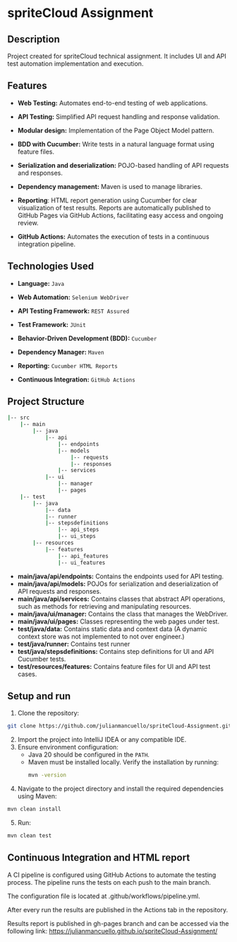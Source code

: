 # spriteCloud Assignment

## Description

Project created for spriteCloud technical assignment. It includes UI and API test automation implementation and execution.

## Features

- **Web Testing:** Automates end-to-end testing of web applications.

- **API Testing:** Simplified API request handling and response validation.

- **Modular design:** Implementation of the Page Object Model pattern.

- **BDD with Cucumber:** Write tests in a natural language format using feature files.

- **Serialization and deserialization:** POJO-based handling of API requests and responses.

- **Dependency management:** Maven is used to manage libraries.

- **Reporting**: HTML report generation using Cucumber for clear visualization of test results. Reports are automatically published to GitHub Pages via GitHub Actions, facilitating easy access and ongoing review.

- **GitHub Actions:** Automates the execution of tests in a continuous integration pipeline.


## Technologies Used

- **Language:** `Java`

- **Web Automation:** `Selenium WebDriver`

- **API Testing Framework:** `REST Assured`

- **Test Framework:** `JUnit`

- **Behavior-Driven Development (BDD):** `Cucumber`

- **Dependency Manager:** `Maven`

- **Reporting:** `Cucumber HTML Reports`

- **Continuous Integration:** `GitHub Actions`

## Project Structure

```bash
|-- src
    |-- main
        |-- java
            |-- api
                |-- endpoints
                |-- models
                    |-- requests
                    |-- responses
                |-- services
            |-- ui
                |-- manager
                |-- pages
    |-- test
        |-- java
            |-- data
            |-- runner
            |-- stepsdefinitions
                |-- api_steps
                |-- ui_steps
        |-- resources
            |-- features
                |-- api_features
                |-- ui_features
```

- **main/java/api/endpoints:** Contains the endpoints used for API testing.
- **main/java/api/models:** POJOs for serialization and deserialization of API requests and responses.
- **main/java/api/services:** Contains classes that abstract API operations, such as methods for retrieving and manipulating resources.
- **main/java/ui/manager:** Contains the class that manages the WebDriver.
- **main/java/ui/pages:** Classes representing the web pages under test.
- **test/java/data:** Contains static data and context data (A dynamic context store was not implemented to not over engineer.)
- **test/java/runner:** Contains test runner
- **test/java/stepsdefinitions:** Contains step definitions for UI and API Cucumber tests.
- **test/resources/features:** Contains feature files for UI and API test cases.

## Setup and run

1. Clone the repository:
```bash
git clone https://github.com/julianmancuello/spriteCloud-Assignment.git
```
2. Import the project into IntelliJ IDEA or any compatible IDE.
3. Ensure environment configuration:
   - Java 20 should be configured in the ```PATH```.
   - Maven must be installed locally. Verify the installation by running:
     ```bash
     mvn -version
     ```
4. Navigate to the project directory and install the required dependencies using Maven:
```bash
mvn clean install
```
5. Run:
```bash
mvn clean test
```

## Continuous Integration and HTML report

A CI pipeline is configured using GitHub Actions to automate the testing process. The pipeline runs the tests on each push to the main branch.

The configuration file is located at .github/workflows/pipeline.yml.

After every run the results are published in the Actions tab in the repository.

Results report is published in gh-pages branch and can be accessed via the following link:
https://julianmancuello.github.io/spriteCloud-Assignment/







